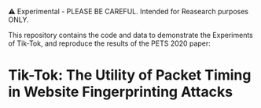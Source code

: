 :warning: Experimental - PLEASE BE CAREFUL. Intended for Reasearch purposes ONLY.


This repository contains the code and data to demonstrate the Experiments of Tik-Tok, and reproduce the results of the PETS 2020 paper:
# Tik-Tok: The Utility of Packet Timing in Website Fingerprinting Attacks

